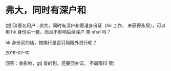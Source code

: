 # 弗大，同时有深户和

(提问)匿名用户 : 弗大，同时有深户和香港身份证（hk 工作， 未获得永居），可以用 hk 身份买一套，而且不影响后续深户 票 sfsd 吗？

hk 身份买的话，按揭行是否只局限外资行呢？

2018-07-10

回答：会影响，gtj 查的到。还要回乡证。 不局限(0 赞)